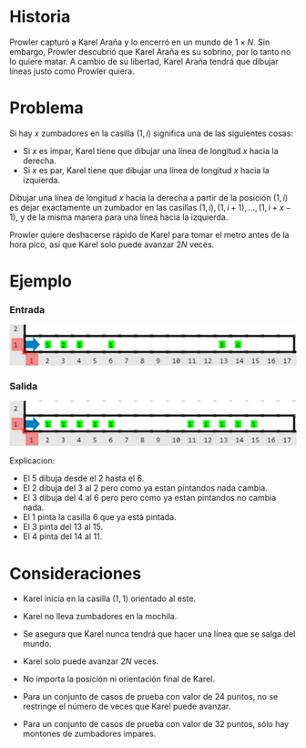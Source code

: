 # Historia

Prowler capturó a Karel Araña y lo encerró en un mundo de  $1 \times N$. Sin embargo, Prowler descubrió que Karel Araña es su sobrino, por lo tanto no lo quiere matar. A cambio de su libertad, Karel Araña tendrá que dibujar líneas justo como Prowler quiera.

# Problema

Si hay $x$ zumbadores en la casilla $(1,i)$ significa una de las siguientes cosas:

* Si $x$ es impar, Karel tiene que dibujar una línea de longitud $x$ hacia la derecha.
* Si $x$ es par, Karel tiene que dibujar una línea de longitud $x$ hacia la izquierda.

Dibujar una línea de longitud $x$ hacia la derecha a partir de la posición $(1,i)$ es dejar exactamente un zumbador en las casillas $(1,i),(1,i+1),...,(1,i+x-1)$, y de la misma manera para una línea hacia la izquierda.

Prowler quiere deshacerse rápido de Karel para tomar el metro antes de la hora pico, así que Karel solo puede avanzar $2N$ veces.

# Ejemplo

### Entrada

![Entrada1](Entrada.png)

### Salida

![Salida1](Salida.png)

Explicacion:
* El 5 dibuja desde el 2 hasta el 6.
* El 2 dibuja del 3 al 2 pero como ya estan pintandos nada cambia.
* El 3 dibuja del 4 al 6 pero pero como ya estan pintandos no cambia nada.
* El 1 pinta la casilla 6 que ya está pintada.
* El 3 pinta del 13 al 15.
* El 4 pinta del 14 al 11.

# Consideraciones

* Karel inicia en la casilla $(1,1)$ orientado al este.
* Karel no lleva zumbadores en la mochila.

* Se asegura que Karel nunca tendrá que hacer una línea que se salga del mundo.
* Karel solo puede avanzar $2N$ veces.
* No importa la posición ni orientación final de Karel.
* Para un conjunto de casos de prueba con valor de 24 puntos, no se restringe el número de veces que Karel puede avanzar.
* Para un conjunto de casos de prueba con valor de 32 puntos, sólo hay montones de zumbadores impares.
